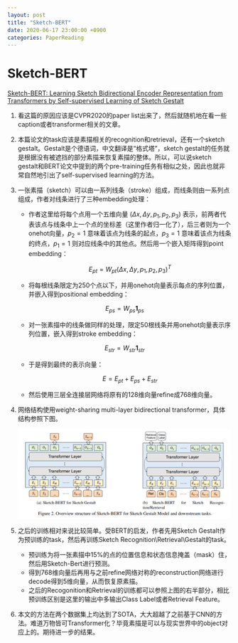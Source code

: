```yaml
---
layout: post
title: "Sketch-BERT"
date: 2020-06-17 23:00:00 +0900
categories: PaperReading
---
```



# Sketch-BERT

[Sketch-BERT: Learning Sketch Bidirectional Encoder Representation from Transformers by Self-supervised Learning of Sketch Gestalt](https://arxiv.org/abs/2005.09159)

1. 看这篇的原因应该是CVPR2020的paper list出来了，然后就随机地在看一些caption或者transformer相关的文章。

2. 本篇论文的task应该是素描相关的recognition和retrieval，还有一个sketch gestalt。Gestalt是个德语词，中文翻译是“格式塔”，sketch gestalt的任务就是根据没有被遮挡的部分素描来恢复素描的整体。所以，可以说sketch gestalt和BERT论文中提到的两个pre-training任务有相似之处，因此也就非常自然地引出了self-supervised learning的方法。

3. 一张素描（sketch）可以由一系列线条（stroke）组成，而线条则由一系列点组成，作者对线条进行了三种embedding处理：
    - 作者这里给将每个点用一个五维向量 $(\Delta x,\Delta y,p_1,p_2,p_3)$ 表示，前两者代表该点与线条中上一个点的坐标差（这里作者归一化了），后三者则为一个onehot向量，$p_2=1$ 意味着该点为线条的起点，$p_3=1$ 意味着该点为线条的终点，$p_1=1$ 则对应线条中的其他点。然后用一个嵌入矩阵得到point embedding：

        $$E_{pt}=W_{pt}(\Delta x,\Delta y,p_1,p_2,p_3)^T$$

    - 将每根线条限定为250个点以下，并用onehot向量表示每点的序列位置，并嵌入得到positional embedding：

    $$E_{ps}=W_{ps}\textbf{1}_{ps}$$

    - 对一张素描中的线条做同样的处理，限定50根线条并用onehot向量表示序列位置，嵌入得到stroke embedding：

    $$E_{str}=W_{str}\textbf{1}_{str}$$

    - 于是得到最终的表示向量：

        $$E=E_{pt}+E_{ps}+E_{str}$$

    - 然后使用三层全连接层网络将原有的128维向量refine成768维向量。
    
4. 网络结构使用weight-sharing multi-layer bidirectional transformer，具体结构参照下图。

    ![](https://github.com/BlueySky27/blueysky27.github.io/blob/master/static/img/Annotation20200617224122.png)

5. 之后的训练相对来说比较简单。受BERT的启发，作者先用Sketch Gestalt作为预训练的task，然后再训练Sketch Recognition\Retrieval\Gestalt的task。
    - 预训练为将一张素描中15%的点的位置信息和状态信息掩盖（mask）住，然后用Sketch-Bert进行预测。
    - 得到768维向量后再用与之前refine网络对称的reconstruction网络进行decode得到5维向量，从而恢复原素描。
    - 之后的Recogonition和Retrieval的训练都可以参照上图的右半部分，相比预训练区别是这里的输出中多输出Class Label或者Retrieval Feature。

6. 本文的方法在两个数据集上均达到了SOTA，大大超越了之前基于CNN的方法。难道万物皆可Transformer化？毕竟素描是可以与现实世界中的object对应上的。期待进一步的结果。
